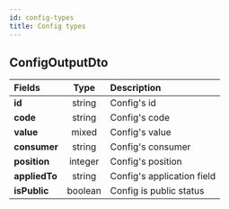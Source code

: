 ```yaml
---
id: config-types
title: Config types
---
```


## ConfigOutputDto

| Fields        |  Type   | Description                |
| :------------ | :-----: | :------------------------- |
| **id**        | string  | Config's id                |
| **code**      | string  | Config's code              |
| **value**     |  mixed  | Config's value             |
| **consumer**  | string  | Config's consumer          |
| **position**  | integer | Config's position          |
| **appliedTo** | string  | Config's application field |
| **isPublic**  | boolean | Config is public status    |
